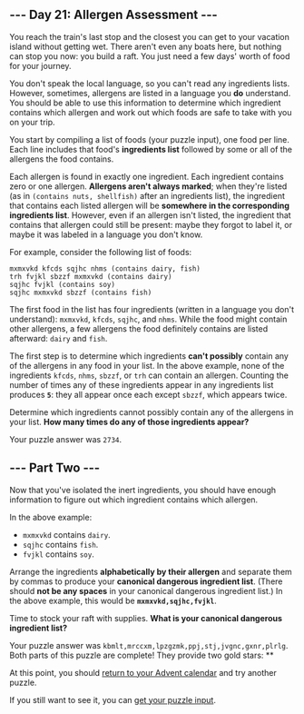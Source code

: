 
## --- Day 21: Allergen Assessment ---
You reach the train's last stop and the closest you can get to your vacation island without getting wet. There aren't even any boats here, but nothing can stop you now: you build a raft. You just need a few days' worth of food for your journey.

You don't speak the local language, so you can't read any ingredients lists. However, sometimes, allergens are listed in a language you **do** understand. You should be able to use this information to determine which ingredient contains which allergen and work out which foods are safe to take with you on your trip.

You start by compiling a list of foods (your puzzle input), one food per line. Each line includes that food's **ingredients list** followed by some or all of the allergens the food contains.

Each allergen is found in exactly one ingredient. Each ingredient contains zero or one allergen. **Allergens aren't always marked**; when they're listed (as in `(contains nuts, shellfish)` after an ingredients list), the ingredient that contains each listed allergen will be **somewhere in the corresponding ingredients list**. However, even if an allergen isn't listed, the ingredient that contains that allergen could still be present: maybe they forgot to label it, or maybe it was labeled in a language you don't know.

For example, consider the following list of foods:
```
mxmxvkd kfcds sqjhc nhms (contains dairy, fish)
trh fvjkl sbzzf mxmxvkd (contains dairy)
sqjhc fvjkl (contains soy)
sqjhc mxmxvkd sbzzf (contains fish)
```

The first food in the list has four ingredients (written in a language you don't understand): `mxmxvkd`, `kfcds`, `sqjhc`, and `nhms`. While the food might contain other allergens, a few allergens the food definitely contains are listed afterward: `dairy` and `fish`.

The first step is to determine which ingredients **can't possibly** contain any of the allergens in any food in your list. In the above example, none of the ingredients `kfcds`, `nhms`, `sbzzf`, or `trh` can contain an allergen. Counting the number of times any of these ingredients appear in any ingredients list produces **`5`**: they all appear once each except `sbzzf`, which appears twice.

Determine which ingredients cannot possibly contain any of the allergens in your list. **How many times do any of those ingredients appear?**

Your puzzle answer was `2734`.
## --- Part Two ---
Now that you've isolated the inert ingredients, you should have enough information to figure out which ingredient contains which allergen.

In the above example:

 - `mxmxvkd` contains `dairy`.
 - `sqjhc` contains `fish`.
 - `fvjkl` contains `soy`.

Arrange the ingredients **alphabetically by their allergen** and separate them by commas to produce your **canonical dangerous ingredient list**. (There should **not be any spaces** in your canonical dangerous ingredient list.) In the above example, this would be **`mxmxvkd,sqjhc,fvjkl`**.

Time to stock your raft with supplies. **What is your canonical dangerous ingredient list?**

Your puzzle answer was `kbmlt,mrccxm,lpzgzmk,ppj,stj,jvgnc,gxnr,plrlg`.
Both parts of this puzzle are complete! They provide two gold stars: **

At this point, you should [return to your Advent calendar](https://adventofcode.com/2020) and try another puzzle.

If you still want to see it, you can [get your puzzle input](https://adventofcode.com/2020/day/21/input).
